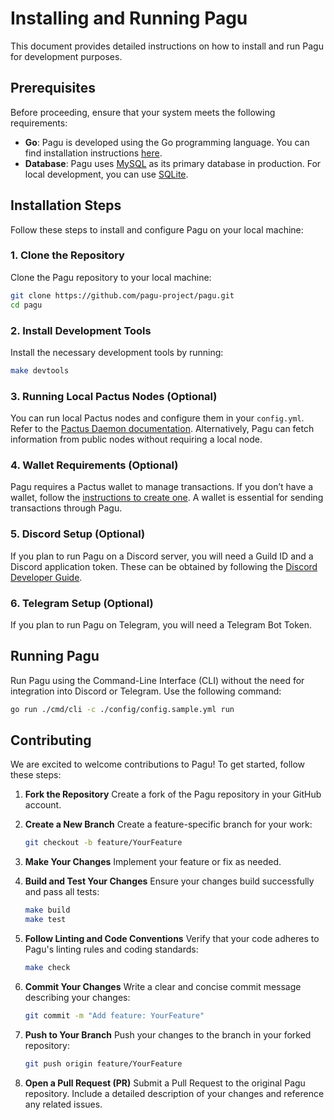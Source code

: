 # Installing and Running Pagu

This document provides detailed instructions on how to install and run Pagu for development purposes.

## Prerequisites

Before proceeding, ensure that your system meets the following requirements:

- **Go**: Pagu is developed using the Go programming language.
  You can find installation instructions [here](https://go.dev/doc/install).
- **Database**: Pagu uses [MySQL](https://dev.mysql.com/downloads/workbench/) as its primary database in production.
  For local development, you can use [SQLite](https://www.sqlite.org/).

## Installation Steps

Follow these steps to install and configure Pagu on your local machine:

### 1. Clone the Repository

Clone the Pagu repository to your local machine:

```bash
git clone https://github.com/pagu-project/pagu.git
cd pagu
```

### 2. Install Development Tools

Install the necessary development tools by running:

```bash
make devtools
```

### 3. Running Local Pactus Nodes (Optional)

You can run local Pactus nodes and configure them in your `config.yml`.
Refer to the [Pactus Daemon documentation](https://docs.pactus.org/get-started/pactus-daemon/).
Alternatively, Pagu can fetch information from public nodes without requiring a local node.

### 4. Wallet Requirements (Optional)

Pagu requires a Pactus wallet to manage transactions.
If you don’t have a wallet, follow the [instructions to create one](https://docs.pactus.org/tutorials/pactus-wallet/#create-a-wallet).
A wallet is essential for sending transactions through Pagu.

### 5. Discord Setup (Optional)

If you plan to run Pagu on a Discord server, you will need a Guild ID and a Discord application token.
These can be obtained by following the [Discord Developer Guide](https://discord.com/developers/docs/quick-start/getting-started).

### 6. Telegram Setup (Optional)

If you plan to run Pagu on Telegram, you will need a Telegram Bot Token.

## Running Pagu

Run Pagu using the Command-Line Interface (CLI) without the need for integration into Discord or Telegram.
Use the following command:

```bash
go run ./cmd/cli -c ./config/config.sample.yml run
```

## Contributing

We are excited to welcome contributions to Pagu! To get started, follow these steps:

1. **Fork the Repository**
   Create a fork of the Pagu repository in your GitHub account.

2. **Create a New Branch**
   Create a feature-specific branch for your work:

   ```bash
   git checkout -b feature/YourFeature
   ```

3. **Make Your Changes**
   Implement your feature or fix as needed.

4. **Build and Test Your Changes**
   Ensure your changes build successfully and pass all tests:

   ```bash
   make build
   make test
   ```

5. **Follow Linting and Code Conventions**
   Verify that your code adheres to Pagu's linting rules and coding standards:

   ```bash
   make check
   ```

6. **Commit Your Changes**
   Write a clear and concise commit message describing your changes:

   ```bash
   git commit -m "Add feature: YourFeature"
   ```

7. **Push to Your Branch**
   Push your changes to the branch in your forked repository:

   ```bash
   git push origin feature/YourFeature
   ```

8. **Open a Pull Request (PR)**
   Submit a Pull Request to the original Pagu repository.
   Include a detailed description of your changes and reference any related issues.

